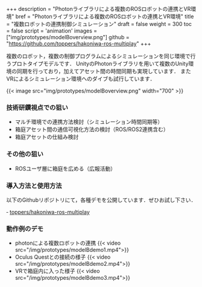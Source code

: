 +++
description = "Photonライブラリによる複数のROSロボットの連携とVR環境"
bref = "Photonライブラリによる複数のROSロボットの連携とVR環境"
title = "複数ロボットの連携制御シミュレーション"
draft = false
weight = 300
toc = false
script = 'animation'
images = ["img/prototypes/modelBoverview.png"]
github = "https://github.com/toppers/hakoniwa-ros-multiplay"
+++

複数のロボット，複数の制御プログラムによるシミュレーションを同じ環境で行うプロトタイプモデルです．
UnityのPhotonライブラリを用いて複数のUnity環境の同期を行っており，加えてアセット間の時間同期も実現しています．
またVRによるシミュレーション環境へのダイブも試行しています．

{{< image src="img/prototypes/modelBoverview.png" width="700" >}}

### 技術研鑽視点での狙い

- マルチ環境での連携方法検討（シミュレーション時間同期等）
- 箱庭アセット間の通信可視化方法の検討（ROS/ROS2連携含む）
- 箱庭アセットの仕組み検討

### その他の狙い

- ROSユーザ層に箱庭を広める（広報活動）

### 導入方法と使用方法

以下のGithubリポジトリにて，各種デモを公開しています．ぜひお試し下さい．

‐ [toppers/hakoniwa-ros-multiplay](https://github.com/toppers/hakoniwa-ros-multiplay)

### 動作例のデモ
- photonによる複数ロボットの連携
{{< video src="/img/prototypes/modelBdemo1.mp4">}}
- Oculus Questとの接続の様子
{{< video src="/img/prototypes/modelBdemo2.mp4">}}
- VRで箱庭内に入った様子
{{< video src="/img/prototypes/modelBdemo3.mp4">}}

